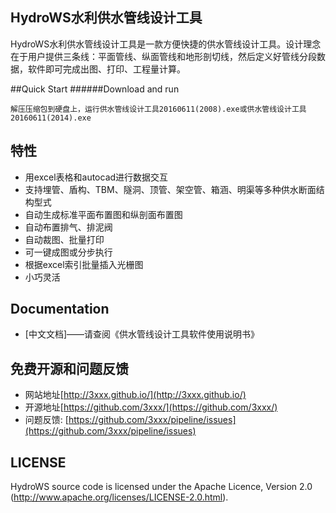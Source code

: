 ## HydroWS水利供水管线设计工具


HydroWS水利供水管线设计工具是一款方便快捷的供水管线设计工具。设计理念在于用户提供三条线：平面管线、纵面管线和地形剖切线，然后定义好管线分段数据，软件即可完成出图、打印、工程量计算。


##Quick Start
######Download and run

    解压压缩包到硬盘上，运行供水管线设计工具20160611(2008).exe或供水管线设计工具20160611(2014).exe

## 特性

* 用excel表格和autocad进行数据交互
* 支持埋管、盾构、TBM、隧洞、顶管、架空管、箱涵、明渠等多种供水断面结构型式
* 自动生成标准平面布置图和纵剖面布置图
* 自动布置排气、排泥阀
* 自动裁图、批量打印
* 可一键成图或分步执行
* 根据excel索引批量插入光栅图
* 小巧灵活

## Documentation

* [中文文档]——请查阅《供水管线设计工具软件使用说明书》

## 免费开源和问题反馈
* 网站地址[http://3xxx.github.io/](http://3xxx.github.io/)
* 开源地址[https://github.com/3xxx/](https://github.com/3xxx/)
* 问题反馈: [https://github.com/3xxx/pipeline/issues](https://github.com/3xxx/pipeline/issues)

## LICENSE

HydroWS source code is licensed under the Apache Licence, Version 2.0
(http://www.apache.org/licenses/LICENSE-2.0.html).
